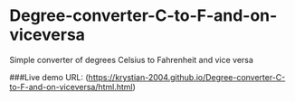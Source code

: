 # Degree-converter-C-to-F-and-on-viceversa
Simple converter of degrees Celsius to Fahrenheit and vice versa

###Live demo URL: (https://krystian-2004.github.io/Degree-converter-C-to-F-and-on-viceversa/html.html)
